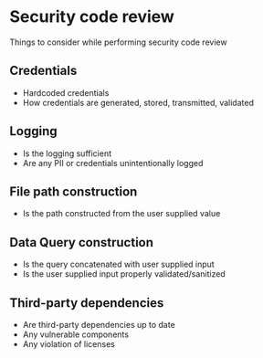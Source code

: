 # Security code review
Things to consider while performing security code review

## Credentials
* Hardcoded credentials
* How credentials are generated, stored, transmitted, validated
  
## Logging
* Is the logging sufficient
* Are any PII or credentials unintentionally logged

## File path construction
* Is the path constructed from the user supplied value

## Data Query construction
* Is the query concatenated with user supplied input
* Is the user supplied input properly validated/sanitized

## Third-party dependencies
* Are third-party dependencies up to date
* Any vulnerable components
* Any violation of licenses
